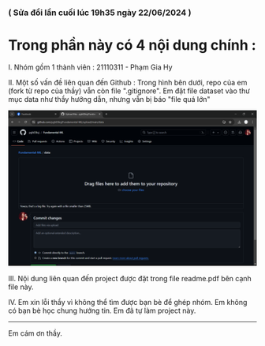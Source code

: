 ### ( Sửa đổi lần cuối lúc 19h35 ngày 22/06/2024 )


# Trong phần này có 4 nội dung chính :

I. Nhóm gồm 1 thành viên : 
    21110311 - Phạm Gia Hy

II. Một số vấn đề liên quan đến Github :
    Trong hình bên dưới, repo của em (fork từ repo của thầy) vẫn còn file ".gitignore". Em đặt       file dataset vào thư mục data như thầy hướng dẫn, nhưng vẫn bị báo "file quá lớn"

![background](./materials/Screenshot3751.png)


III. Nội dung liên quan đến project được đặt trong file readme.pdf bên cạnh file này.


IV. Em xin lỗi thầy vì không thể tìm được bạn bè để ghép nhóm. 
    Em không có bạn bè học chung hướng tin. 
    Em đã tự làm project này.


--------------------------------------------------------------------------------------------
Em cám ơn thầy.
